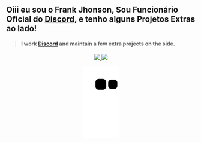## Oiii eu sou o Frank Jhonson, Sou Funcionário Oficial do [Discord](https://discord.com/), e tenho alguns Projetos Extras ao lado! 

> #### I work [Discord](https://discord.com/) and maintain a few extra projects on the side. 


<div align="center">
  <a href="https://github.com/MallowDiscord">
  <img height="180em" src="https://github-readme-stats.vercel.app/api?username=MallowDiscord&show_icons=true&theme=dark&include_all_commits=true&count_private=true"/>
  <img height="180em" src="https://github-readme-stats.vercel.app/api/top-langs/?username=MallowDiscord&layout=compact&langs_count=7&theme=dark"/>












![Snake animation](https://github.com/rafaballerini/rafaballerini/blob/output/github-contribution-grid-snake.svg)
